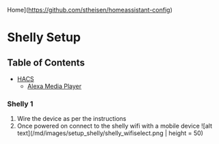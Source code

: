 Home](https://github.com/stheisen/homeassistant-config)
# Shelly Setup

## Table of Contents
  * [HACS](#HACS)
    * [Alexa Media Player](#Alexa-Media-Player)

### Shelly 1
1. Wire the device as per the instructions
2. Once powered on connect to the shelly wifi with a mobile device
![alt text](/md/images/setup_shelly/shelly_wifiselect.png | height = 50)
